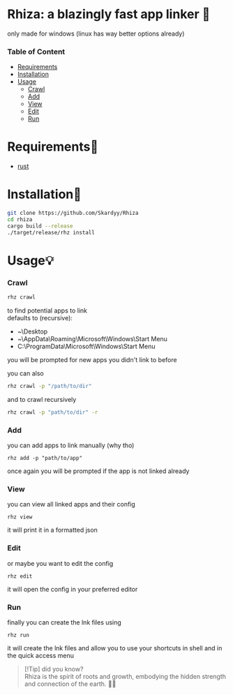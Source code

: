 # Rhiza: a blazingly fast app linker 🚀
only made for windows (linux has way better options already)
### Table of Content  
* [Requirements](#Requirements)
* [Installation](#Installation)
* [Usage](#Usage)
  * [Crawl](#Crawl)
  * [Add](#Add)
  * [View](#View)
  * [Edit](#Edit)
  * [Run](#Run)

# Requirements📝
* [rust](https://www.rust-lang.org/)

# Installation🔧
```sh
git clone https://github.com/Skardyy/Rhiza
cd rhiza
cargo build --release
./target/release/rhz install
```

# Usage💡
### Crawl
```sh
rhz crawl
```
to find potential apps to link  
defaults to (recursive):
* ~\Desktop
* ~\AppData\Roaming\Microsoft\Windows\Start Menu
* C:\ProgramData\Microsoft\Windows\Start Menu
  
you will be prompted for new apps you didn't link to before
  
you can also
```sh
rhz crawl -p "/path/to/dir"
```
and to crawl recursively
```sh
rhz crawl -p "path/to/dir" -r
```

### Add
you can add apps to link manually (why tho)
```
rhz add -p "path/to/app"
```
once again you will be prompted if the app is not linked already

### View
you can view all linked apps and their config
```
rhz view
```
it will print it in a formatted json

### Edit
or maybe you want to edit the config
```
rhz edit
```
it will open the config in your preferred editor

### Run
finally you can create the lnk files using
```
rhz run
```
it will create the lnk files and allow you to use your shortcuts in shell and in the quick access menu
  
> \[!Tip]
> did you know?  
> Rhiza is the spirit of roots and growth, embodying the hidden strength and connection of the earth. 🌱🌿

